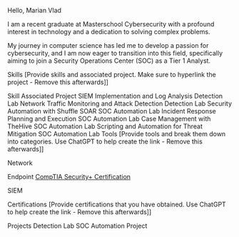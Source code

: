 
Hello, Marian Vlad


I am a recent graduate at Masterschool Cybersecurity  with a profound interest in technology and a dedication to solving complex problems.


My journey in computer science has led me to develop a passion for cybersecurity, and I am now eager to transition into this field, specifically aiming to join a Security Operations Center (SOC) as a Tier 1 Analyst.

Skills
[Provide skills and associated project. Make sure to hyperlink the project - Remove this afterwards]]

Skill	Associated Project
SIEM Implementation and Log Analysis	Detection Lab
Network Traffic Monitoring and Attack Detection	Detection Lab
Security Automation with Shuffle SOAR	SOC Automation Lab
Incident Response Planning and Execution	SOC Automation Lab
Case Management with TheHive	SOC Automation Lab
Scripting and Automation for Threat Mitigation	SOC Automation Lab
Tools
[Provide tools and break them down into categories. Use ChatGPT to help create the link - Remove this afterwards]]

Network
  
Endpoint
 [CompTIA Security+ Certification](https://www.comptia.org/certifications/security)

SIEM
  
Certifications
[Provide certifications that you have obtained. Use ChatGPT to help create the link - Remove this afterwards]]

    
Projects
Detection Lab
SOC Automation Project
